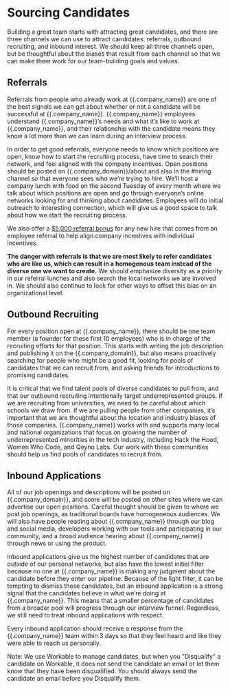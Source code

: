 # Sourcing Candidates

Building a great team starts with attracting great candidates, and there are three channels we can use to attract candidates: referrals, outbound recruiting, and inbound interest.  We should keep all three channels open, but be thoughtful about the biases that result from each channel so that we can make them work for our team-building goals and values.

## Referrals

Referrals from people who already work at {{.company_name}} are one of the best signals we can get about whether or not a candidate will be successful at {{.company_name}}. {{.company_name}} employees understand {{.company_name}}’s needs and what it’s like to work at {{.company_name}}, and their relationship with the candidate means they know a lot more than we can learn during an interview process.

In order to get good referrals, everyone needs to know which positions are open, know how to start the recruiting process, have time to search their network, and feel aligned with the company incentives. Open positions should be posted on {{.company_domain}}/about and also in the #hiring channel so that everyone sees who we’re trying to hire. We’ll host a company lunch with food on the second Tuesday of every month where we talk about which positions are open and go through everyone’s online networks looking for and thinking about candidates. Employees will do initial outreach to interesting connection, which will give us a good space to talk about how we start the recruiting process.

We also offer a [$5,000 referral bonus]({{.handbook_github_repo}}/blob/master/Benefits%20and%20Perks/Referral%20Bonuses.md) for any new hire that comes from an employee referral to help align company incentives with individual incentives.

**The danger with referrals is that we are most likely to refer candidates who are like us, which can result in a homogenous team instead of the diverse one we want to create.** We should emphasize diversity as a priority in our referral lunches and also search the local networks we are involved in. We should also continue to look for other ways to offset this bias on an organizational level.

## Outbound Recruiting

For every position open at {{.company_name}}, there should be one team member (a founder for these first 10 employees) who is in charge of the recruiting efforts for that position. This starts with writing the job description and publishing it on the {{.company_domain}}, but also means proactively searching for people who might be a good fit, looking for pools of candidates that we can recruit from, and asking friends for introductions to promising candidates.

It is critical that we find talent pools of diverse candidates to pull from, and that our outbound recruiting intentionally target underrepresented groups. If we are recruiting from universities, we need to be careful about which schools we draw from. If we are pulling people from other companies, it’s important that we are thoughtful about the location and industry biases of those companies. {{.company_name}} works with and supports many local and national organizations that focus on growing the number of underrepresented minorities in the tech industry, including Hack the Hood, Women Who Code, and Qeyno Labs. Our work with these communities should help us find pools of candidates to recruit from.

## Inbound Applications

All of our job openings and descriptions will be posted on {{.company_domain}}, and some will be posted on other sites where we can advertise our open positions. Careful thought should be given to where we post job openings, as traditional boards have homogeneous audiences. We will also have people reading about {{.company_name}} through our blog and social media, developers working with our tools and participating in our community, and a broad audience hearing about {{.company_name}} through news or using the product.

Inbound applications give us the highest number of candidates that are outside of our personal networks, but also have the lowest initial filter because no one at {{.company_name}} is making any judgment about the candidate before they enter our pipeline. Because of the light filter, it can be tempting to dismiss these candidates, but an inbound application is a strong signal that the candidates believe in what we’re doing at {{.company_name}}. This means that a smaller percentage of candidates from a broader pool will progress through our interview funnel. Regardless, we still need to treat inbound applications with respect. 

Every inbound application should receive a response from the {{.company_name}} team within 3 days so that they feel heard and like they were able to reach us personally.

Note: We use Workable to manage candidates, but when you "Disqualify" a candidate on Workable, it does not send the candidate an email or let them know that they have been disqualified. You should always send the candidate an email before you Disqualify them.
